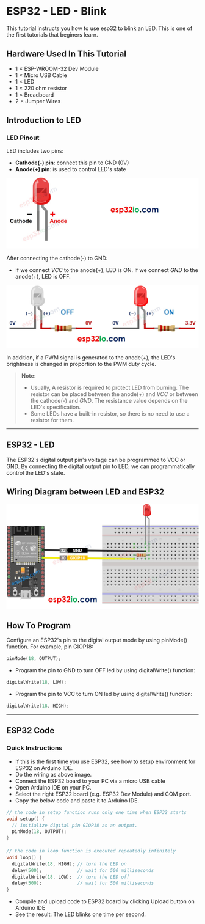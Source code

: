 # ESP32 - LED - Blink

This tutorial instructs you how to use esp32 to blink an LED. This is one of the first tutorials that beginers learn.


## Hardware Used In This Tutorial

  * 1 × ESP-WROOM-32 Dev Module	
  * 1 × Micro USB Cable	
  * 1 × LED	
  * 1 × 220 ohm resistor	
  * 1 × Breadboard	
  * 2 × Jumper Wires

## Introduction to LED

### LED Pinout

LED includes two pins:

  * **Cathode(-) pin**: connect this pin to GND (0V)
  * **Anode(+) pin**: is used to control LED's state

![](figs/fig_1_1.jpg)

After connecting the cathode(-) to GND:

  * If we connect *VCC* to the anode(+), LED is ON.
    If we connect *GND* to the anode(+), LED is OFF.

![](figs/fig_1_2.jpg)

In addition, if a PWM signal is generated to the anode(+), the LED's brightness is changed in proportion to the PWM duty cycle.

  > **Note:**
  >  * Usually, A resistor is required to protect LED from burning. The resistor can be placed between the anode(+) and *VCC* or between the cathode(-) and *GND*. The resistance value depends on the LED's specification.
  >  * Some LEDs have a built-in resistor, so there is no need to use a resistor for them.

--- 

## ESP32 - LED

The ESP32's digital output pin's voltage can be programmed to VCC or GND. By connecting the digital output pin to LED, we can programmatically control the LED's state.

## Wiring Diagram between LED and ESP32

![](figs/fig_1_3.jpg)

## How To Program

Configure an ESP32's pin to the digital output mode by using pinMode() function. For example, pin GIOP18:

```c++
pinMode(18, OUTPUT);
```

  * Program the pin to GND to turn OFF led by using digitalWrite() function:

```c++
digitalWrite(18, LOW);
```

  * Program the pin to VCC to turn ON led by using digitalWrite() function:

```c++
digitalWrite(18, HIGH);
```

---

## ESP32 Code

### Quick Instructions

  * If this is the first time you use ESP32, see how to setup environment for ESP32 on Arduino IDE.
  * Do the wiring as above image.
  * Connect the ESP32 board to your PC via a micro USB cable
  * Open Arduino IDE on your PC.
  * Select the right ESP32 board (e.g. ESP32 Dev Module) and COM port.
  * Copy the below code and paste it to Arduino IDE.

```c++
// the code in setup function runs only one time when ESP32 starts
void setup() {
  // initialize digital pin GIOP18 as an output.
  pinMode(18, OUTPUT);
}

// the code in loop function is executed repeatedly infinitely
void loop() {
  digitalWrite(18, HIGH); // turn the LED on
  delay(500);             // wait for 500 milliseconds
  digitalWrite(18, LOW);  // turn the LED off
  delay(500);             // wait for 500 milliseconds
}
```
   * Compile and upload code to ESP32 board by clicking Upload button on Arduino IDE
   * See the result: The LED blinks one time per second.


